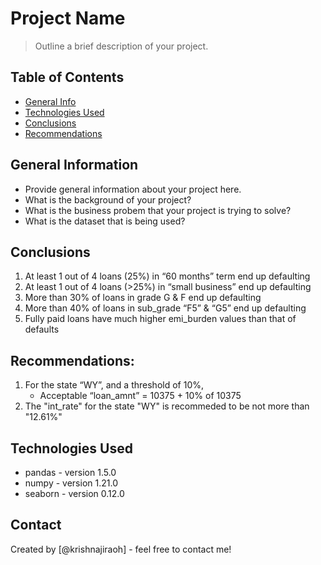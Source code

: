 # Project Name
> Outline a brief description of your project.


## Table of Contents
* [General Info](#general-information)
* [Technologies Used](#technologies-used)
* [Conclusions](#conclusions)
* [Recommendations](#recommendations)

<!-- You can include any other section that is pertinent to your problem -->

## General Information
- Provide general information about your project here.
- What is the background of your project?
- What is the business probem that your project is trying to solve?
- What is the dataset that is being used?

<!-- You don't have to answer all the questions - just the ones relevant to your project. -->

## Conclusions
1. At least 1 out of 4 loans (25%) in “60 months” term end up defaulting
2. At least 1 out of 4 loans (>25%) in “small business” end up defaulting
3. More than 30% of loans in grade G & F end up defaulting
4. More than 40% of loans in sub_grade “F5” & “G5” end up defaulting
5. Fully paid loans have much higher emi_burden values than that of defaults 

## Recommendations:
1. For the state “WY”,  and a threshold of 10%,
    - Acceptable “loan_amnt” = 10375 + 10% of 10375
2. The "int_rate" for the state "WY" is recommeded to be not more than "12.61%"

## Technologies Used
- pandas - version 1.5.0
- numpy - version 1.21.0
- seaborn - version 0.12.0

<!-- As the libraries versions keep on changing, it is recommended to mention the version of library used in this project -->


## Contact
Created by [@krishnajiraoh] - feel free to contact me!


<!-- Optional -->
<!-- ## License -->
<!-- This project is open source and available under the [... License](). -->

<!-- You don't have to include all sections - just the one's relevant to your project -->
